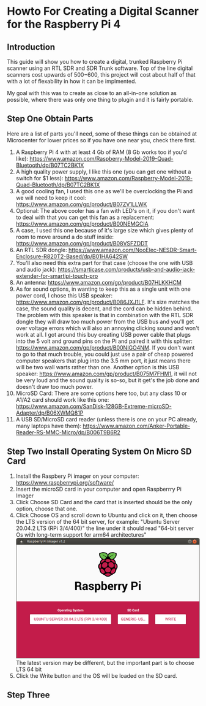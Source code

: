 # Howto For Creating a Digital Scanner for the Raspberry Pi 4

## Introduction

This guide will show you how to create a digital, trunked Raspberry Pi scanner using an RTL SDR and SDR Trunk software.  Top of the line digital scanners cost upwards of $500-$600, this project will cost about half of that with a lot of flexability in how it can be implmented. 

My goal with this was to create as close to an all-in-one solution as possible, where there was only one thing to plugin and it is fairly portable.

## Step One Obtain Parts

Here are a list of parts you'll need, some of these things can be obtained at Microcenter for lower prices so if you have one near you, check there first.

1. A Raspberry Pi 4 with at least 4 Gb of RAM (8 Gb works too if you'd like): https://www.amazon.com/Raspberry-Model-2019-Quad-Bluetooth/dp/B07TC2BK1X
2. A high quality power supply, I like this one (you can get one without a switch for $1 less): https://www.amazon.com/Raspberry-Model-2019-Quad-Bluetooth/dp/B07TC2BK1X
3. A good cooling fan, I used this one as we'll be overclocking the Pi and we will need to keep it cool: https://www.amazon.com/gp/product/B07ZV1LLWK
4. Optional: The above cooler has a fan with LED's on it, if you don't want to deal with that you can get this fan as a replacement: https://www.amazon.com/gp/product/B00NEMGCIA 
5. A case, I used this one because of it's large size which gives plenty of room to move around a do stuff inside: https://www.amazon.com/gp/product/B08VSFZDDT
6. An RTL SDR dongle: https://www.amazon.com/NooElec-NESDR-Smart-Enclosure-R820T2-Based/dp/B01HA642SW
7. You'll also need this extra part for that case (choose the one with USB and audio jack): https://smarticase.com/products/usb-and-audio-jack-extender-for-smartipi-touch-pro
8. An antenna: https://www.amazon.com/gp/product/B07HLKKHCM
9. As for sound options, in wanting to keep this as a single unit with one power cord, I chose this USB speaker: https://www.amazon.com/gp/product/B086JXJ1LF. It's size matches the case, the sound quality is decent, and the cord can be hidden behind.  The problem with this speaker is that in combination with the RTL SDR dongle they will draw too much power from the USB bus and you'll get over voltage errors which will also an annoying clicking sound and won't work at all. I got around this buy creating USB power cable that plugs into the 5 volt and ground pins on the Pi and paired it with this splitter: https://www.amazon.com/gp/product/B00NIGO4NM.  If you don't want to go to that much trouble, you could just use a pair of cheap powered computer speakers that plug into the 3.5 mm port, it just means there will be two wall warts rather than one.  Another option is this USB speaker: https://www.amazon.com/gp/product/B075M7FHM1, it will not be very loud and the sound quality is so-so, but it get's the job done and doesn't draw too much power.
10. MicroSD Card: There are some options here too, but any class 10 or A1/A2 card should work like this one: 
https://www.amazon.com/SanDisk-128GB-Extreme-microSD-Adapter/dp/B06XWMQ81P
11. A USB SD/MicroSD card reader (unless there is one on your PC already, many laptops have them): https://www.amazon.com/Anker-Portable-Reader-RS-MMC-Micro/dp/B006T9B6R2

## Step Two Install Operating System On Micro SD Card

1. Install the Raspbery Pi imager on your computer: https://www.raspberrypi.org/software/
2. Insert the microSD card in your computer and open Raspberrry Pi Imager
3. Click Choose SD Card and the card that is inserted should be the only option, choose that one.
4. Click Choose OS and scroll down to Ubuntu and click on it, then choose the LTS version of the 64 bit server, for example: "Ubuntu Server 20.04.2 LTS (RPi 3/4/400)" the line under it should read "64-bit server Os with long-term support for arm64 architectures" ![Raspberry Pi Imager](/images/piImager.png) The latest version may be different, but the important part is to choose LTS 64 bit
5. Click the Write button and the OS will be loaded on the SD card.

## Step Three 

